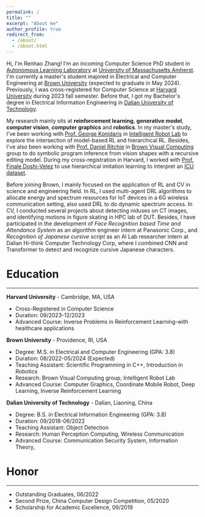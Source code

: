 ```yaml
---
permalink: /
title: ""
excerpt: "About me"
author_profile: true
redirect_from: 
  - /about/
  - /about.html
---
```


Hi, I'm Renhao Zhang! I'm an incoming Computer Science PhD student in [Autonomous Learning Laboratory](https://all.cs.umass.edu/) at [University of Massachusetts Amherst](https://www.umass.edu/). I'm currently a master's student majored in Electrical and Computer Engineering at [Brown University](https://www.brown.edu/) (expected to graduate in May 2024). Previously, I was cross-registered for Computer Science at [Harvard University](https://www.harvard.edu/) during 2023 fall semester. Before that, I got my Bachelor's degree in Electrical Information Engineering in [Dalian University of Technology](https://en.dlut.edu.cn/).

My research mainly sits at **reinforcement learning**, **generative model**, **computer vision**, **computer graphics** and **robotics**. In my master's study, I've been working with [Prof. George Konidaris](https://cs.brown.edu/people/gdk/) in [Intelligent Robot Lab](http://irl.cs.brown.edu/) to explore the intersection of model-based RL and hierarchical RL. Besides, I've also been working with [Prof. Daniel Ritchie](https://dritchie.github.io/) in [Brown Visual Computing](https://visual.cs.brown.edu/) group to do symbolic program inference from vision shapes with a recursive editing model. During my cross-registration in Harvard, I worked with [Prof. Finale Doshi-Velez](https://finale.seas.harvard.edu/) to use hierarchical imitation learning to interpret an [ICU dataset](https://physionet.org/content/mimiciii/1.4/).

Before joining Brown, I mainly focused on the application of RL and CV in science and engineering field. In RL, I used multi-agent DRL algorithms to allocate energy and spectrum resources for IoT devices in a 6G wireless communication setting, also used DRL to do dynamic spectrum access. In CV, I conducted several projects about detecting niduses on CT images, and identifying motions in figure skating in HPC lab of DUT. Besides, I have participated in the development of *Face Recognition based Time and Attendance System* as an algorithm engineer intern at Panasonic Corp., and *Recognition of Japanese cursive script* as an AI Lab researcher intern at Dalian Hi-think Computer Technology Corp, where I combined CNN and Transformer to detect and recognize cursive Japanese characters.

Education
======
---
**Harvard University** - Cambridge, MA, USA
- Cross-Registered in Computer Science
- Duration: 09/2023-12/2023
- Advanced Course: Inverse Problems in Reinforcement Learning-with healthcare applications

**Brown University** - Providence, RI, USA
- Degree: M.S. in Electrical and Computer Engineering (GPA: 3.8)
- Duration: 08/2022-05/2024 (Expected)
- Teaching Assistant: Scientific Programming in C++, Introduction in Robotics
- Research: Brown Visual Computing group, Intelligent Robot Lab
- Advanced Course: Computer Graphics, Coordinate Mobile Robot, Deep Learning, Inverse Reinforcement Learning


**Dalian University of Technology** - Dalian, Liaoning, China
- Degree: B.S. in Electrical Information Engineering (GPA: 3.8)
- Duration: 09/2018-06/2022
- Teaching Assistant: Object Detection
- Research: Human Perception Computing, Wireless Communication
- Advanced Course: Communication Security System, Information Theory, 


Honor
======
---
- Outstanding Graduates, 06/2022
- Second Prize, China Computer Design Competition, 05/2020
- Scholarship for Academic Excellence, 09/2019

